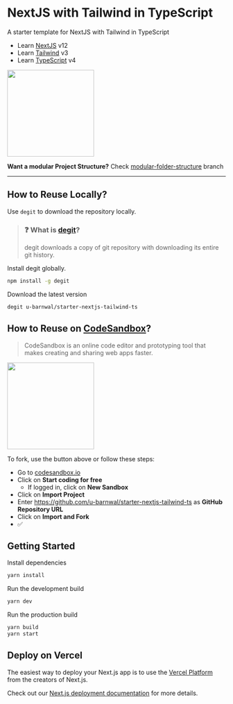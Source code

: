 # NextJS with Tailwind in TypeScript
A starter template for NextJS with Tailwind in TypeScript

- Learn [NextJS](https://nextjs.org) v12
- Learn [Tailwind](https://tailwindcss.com) v3
- Learn [TypeScript](https://typescriptlang.org) v4

[<img src="https://ik.imagekit.io/iutsav/fork-on-codesandbox__e0mFWzr1.png?updatedAt=1641916982302" width="200"/>](https://githubbox.com/u-barnwal/starter-nextjs-tailwind-ts)

**Want a modular Project Structure?** Check [modular-folder-structure](https://github.com/u-barnwal/starter-nextjs-tailwind-ts/tree/modular-folder-structure) branch

---

## How to Reuse Locally?

Use `degit` to download the repository locally.

> ### ❓ What is [degit](https://github.com/Rich-Harris/degit)?
> degit downloads a copy of git repository with downloading its entire git history.

Install degit globally.

````bash
npm install -g degit
````

Download the latest version
````bash
degit u-barnwal/starter-nextjs-tailwind-ts
````

## How to Reuse on [CodeSandbox](https://codesandbox.io)?
> CodeSandbox is an online code editor and prototyping tool that makes creating and sharing web apps faster.

[<img src="https://ik.imagekit.io/iutsav/fork-on-codesandbox__e0mFWzr1.png?updatedAt=1641916982302" width="200"/>](https://githubbox.com/u-barnwal/starter-nextjs-tailwind-ts)

To fork, use the button above or follow these steps:

- Go to [codesandbox.io](https://codesandbox.io)
- Click on **Start coding for free**
  - If logged in, click on **New Sandbox**
- Click on **Import Project**
- Enter https://github.com/u-barnwal/starter-nextjs-tailwind-ts as **GitHub Repository URL**
- Click on **Import and Fork**
- ✅

## Getting Started

Install dependencies
````bash
yarn install
````

Run the development build
````bash
yarn dev
````

Run the production build
````bash
yarn build
yarn start
````

## Deploy on Vercel

The easiest way to deploy your Next.js app is to use the [Vercel Platform](https://vercel.com/new?utm_medium=default-template&filter=next.js&utm_source=create-next-app&utm_campaign=create-next-app-readme) from the creators of Next.js.

Check out our [Next.js deployment documentation](https://nextjs.org/docs/deployment) for more details.
